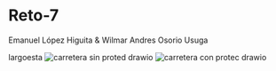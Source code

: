 # Reto-7
Emanuel López Higuita & Wilmar Andres Osorio Usuga

largoesta
![carretera sin proted drawio](https://user-images.githubusercontent.com/101955537/184435278-4c3c2e1c-6c9d-4076-b1b3-da412230f8a9.png)
![carretera con protec drawio](https://user-images.githubusercontent.com/101955537/184435556-88bf7b9e-1620-43a5-a421-ed000db61233.png)
